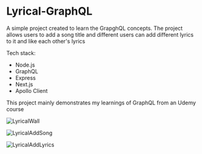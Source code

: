 # Lyrical-GraphQL

A simple project created to learn the GrapghQL concepts. The project allows users to add a song title and different users can add different lyrics to it and like each other's lyrics 

Tech stack: 
  * Node.js
  * GraphQL
  * Express
  * Next.js
  * Apollo Client
  

This project mainly demonstrates my learnings of GraphQL from an Udemy course


![LyricalWall ](https://github.com/TanvirDF/Lyrical-GraphQL/assets/106113570/99700d1c-d75b-4c8f-83e8-34bdbc83dba8)


![LyricalAddSong](https://github.com/TanvirDF/Lyrical-GraphQL/assets/106113570/f7c6d8d9-225a-4dd1-92e8-d32f4006785e)


![LyricalAddLyrics](https://github.com/TanvirDF/Lyrical-GraphQL/assets/106113570/f809579b-9e90-4cd4-a5e6-91fd7014b9d3)
